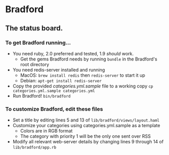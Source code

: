 # Bradford

## The status board.

### To get Bradford running...
- You need ruby, 2.0 preferred and tested, 1.9 *should* work.
    - Get the gems Bradford needs by running `bundle` in the Bradford's root directory
- You need redis-server installed and running
    - MacOS: `brew install redis` then `redis-server` to start it up
    - Debian: `apt-get install redis-server`
- Copy the provided *categories.yml.sample* file to a working copy `cp categories.yml.sample categories.yml`
- Run Bradford! `bin/bradford`

### To customize Bradford, edit these files
- Set a title by editing lines 5 and 13 of `lib/bradford/views/layout.haml`
- Customize your categories using categories.yml.sample as a template
    - Colors are in RGB format
    - The category with priority 1 will be the only one sent over RSS
- Modify all relevant web-server details by changing lines 9 through 14 of `lib/bradford/app.rb`
